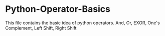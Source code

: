 # Python-Operator-Basics
This file contains the basic idea of python operators. And, Or, EXOR, One's Complement, Left Shift, Right Shift
